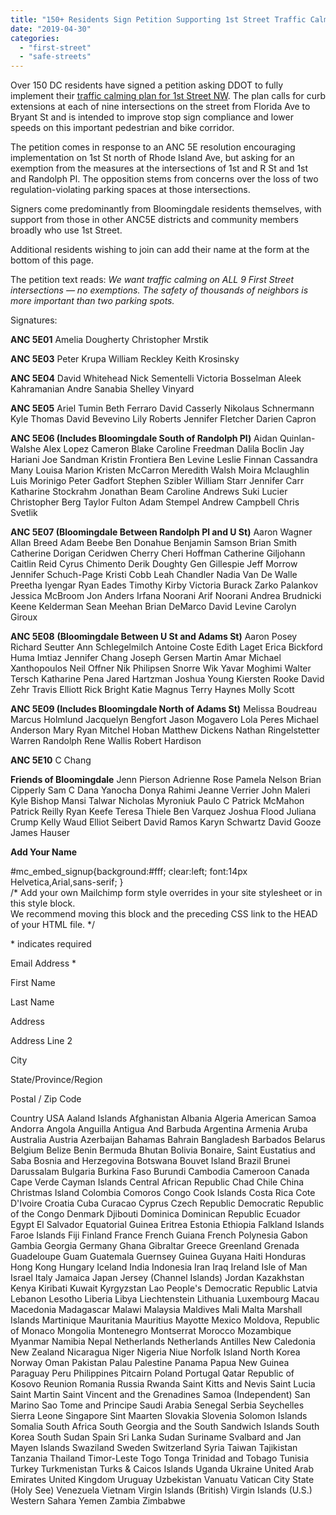 ```yaml
---
title: "150+ Residents Sign Petition Supporting 1st Street Traffic Calming"
date: "2019-04-30"
categories: 
  - "first-street"
  - "safe-streets"
---
```


Over 150 DC residents have signed a petition asking DDOT to fully implement their [traffic calming plan for 1st Street NW](https://drive.google.com/file/d/1eQZnUKsR2Ij8HHAuKVudLi_vybtPcZeK/view). The plan calls for curb extensions at each of nine intersections on the street from Florida Ave to Bryant St and is intended to improve stop sign compliance and lower speeds on this important pedestrian and bike corridor.

The petition comes in response to an ANC 5E resolution encouraging implementation on 1st St north of Rhode Island Ave, but asking for an exemption from the measures at the intersections of 1st and R St and 1st and Randolph Pl. The opposition stems from concerns over the loss of two regulation-violating parking spaces at those intersections.

Signers come predominantly from Bloomingdale residents themselves, with support from those in other ANC5E districts and community members broadly who use 1st Street.

Additional residents wishing to join can add their name at the form at the bottom of this page.

The petition text reads: _We want traffic calming on ALL 9 First Street intersections — no exemptions. The safety of thousands of neighbors is more important than two parking spots._

Signatures:

**ANC 5E01** Amelia Dougherty Christopher Mrstik

**ANC 5E03** Peter Krupa William Reckley Keith Krosinsky

**ANC 5E04** David Whitehead Nick Sementelli Victoria Bosselman Aleek Kahramanian Andre Sanabia Shelley Vinyard

**ANC 5E05** Ariel Tumin Beth Ferraro David Casserly Nikolaus Schnermann Kyle Thomas David Bevevino Lily Roberts Jennifer Fletcher Darien Capron

**ANC 5E06 (Includes Bloomingdale South of Randolph Pl)** Aidan Quinlan-Walshe Alex Lopez Cameron Blake Caroline Freedman Dalila Boclin Jay Hariani Joe Sandman Kristin Frontiera Ben Levine Leslie Finnan Cassandra Many Louisa Marion Kristen McCarron Meredith Walsh Moira Mclaughlin Luis Morinigo Peter Gadfort Stephen Szibler William Starr Jennifer Carr Katharine Stockrahm Jonathan Beam Caroline Andrews Suki Lucier Christopher Berg Taylor Fulton Adam Stempel Andrew Campbell Chris Svetlik

**ANC 5E07 (Bloomingdale Between Randolph Pl and U St)** Aaron Wagner Allan Breed Adam Beebe Ben Donahue Benjamin Samson Brian Smith Catherine Dorigan Ceridwen Cherry Cheri Hoffman Catherine Giljohann Caitlin Reid Cyrus Chimento Derik Doughty Gen Gillespie Jeff Morrow Jennifer Schuch-Page Kristi Cobb Leah Chandler Nadia Van De Walle Preetha Iyengar Ryan Eades Timothy Kirby Victoria Burack Zarko Palankov Jessica McBroom Jon Anders Irfana Noorani Arif Noorani Andrea Brudnicki Keene Kelderman Sean Meehan Brian DeMarco David Levine Carolyn Giroux

**ANC 5E08** **(Bloomingdale Between U St and Adams St)** Aaron Posey Richard Seutter Ann Schlegelmilch Antoine Coste Edith Laget Erica Bickford Huma Imtiaz Jennifer Chang Joseph Gersen Martin Amar Michael Xanthopoulos Neil Offner Nik Philipsen Snorre Wik Yavar Moghimi Walter Tersch Katharine Pena Jared Hartzman Joshua Young Kiersten Rooke David Zehr Travis Elliott Rick Bright Katie Magnus Terry Haynes Molly Scott

**ANC 5E09 (Includes Bloomingdale North of Adams St)** Melissa Boudreau Marcus Holmlund Jacquelyn Bengfort Jason Mogavero Lola Peres Michael Anderson Mary Ryan Mitchel Hoban Matthew Dickens Nathan Ringelstetter Warren Randolph Rene Wallis Robert Hardison

**ANC 5E10** C Chang

**Friends of Bloomingdale** Jenn Pierson Adrienne Rose Pamela Nelson Brian Cipperly Sam C Dana Yanocha Donya Rahimi Jeanne Verrier John Maleri Kyle Bishop Mansi Talwar Nicholas Myroniuk Paulo C Patrick McMahon Patrick Reilly Ryan Keefe Teresa Thiele Ben Varquez Joshua Flood Juliana Crump Kelly Waud Elliot Seibert David Ramos Karyn Schwartz David Gooze James Hauser

**Add Your Name**

#mc\_embed\_signup{background:#fff; clear:left; font:14px Helvetica,Arial,sans-serif; }<br /> /\* Add your own Mailchimp form style overrides in your site stylesheet or in this style block.<br /> We recommend moving this block and the preceding CSS link to the HEAD of your HTML file. \*/<br />

\* indicates required

Email Address \* 

First Name 

Last Name 

Address 

Address Line 2 

City 

State/Province/Region 

Postal / Zip Code 

Country USA Aaland Islands Afghanistan Albania Algeria American Samoa Andorra Angola Anguilla Antigua And Barbuda Argentina Armenia Aruba Australia Austria Azerbaijan Bahamas Bahrain Bangladesh Barbados Belarus Belgium Belize Benin Bermuda Bhutan Bolivia Bonaire, Saint Eustatius and Saba Bosnia and Herzegovina Botswana Bouvet Island Brazil Brunei Darussalam Bulgaria Burkina Faso Burundi Cambodia Cameroon Canada Cape Verde Cayman Islands Central African Republic Chad Chile China Christmas Island Colombia Comoros Congo Cook Islands Costa Rica Cote D'Ivoire Croatia Cuba Curacao Cyprus Czech Republic Democratic Republic of the Congo Denmark Djibouti Dominica Dominican Republic Ecuador Egypt El Salvador Equatorial Guinea Eritrea Estonia Ethiopia Falkland Islands Faroe Islands Fiji Finland France French Guiana French Polynesia Gabon Gambia Georgia Germany Ghana Gibraltar Greece Greenland Grenada Guadeloupe Guam Guatemala Guernsey Guinea Guyana Haiti Honduras Hong Kong Hungary Iceland India Indonesia Iran Iraq Ireland Isle of Man Israel Italy Jamaica Japan Jersey (Channel Islands) Jordan Kazakhstan Kenya Kiribati Kuwait Kyrgyzstan Lao People's Democratic Republic Latvia Lebanon Lesotho Liberia Libya Liechtenstein Lithuania Luxembourg Macau Macedonia Madagascar Malawi Malaysia Maldives Mali Malta Marshall Islands Martinique Mauritania Mauritius Mayotte Mexico Moldova, Republic of Monaco Mongolia Montenegro Montserrat Morocco Mozambique Myanmar Namibia Nepal Netherlands Netherlands Antilles New Caledonia New Zealand Nicaragua Niger Nigeria Niue Norfolk Island North Korea Norway Oman Pakistan Palau Palestine Panama Papua New Guinea Paraguay Peru Philippines Pitcairn Poland Portugal Qatar Republic of Kosovo Reunion Romania Russia Rwanda Saint Kitts and Nevis Saint Lucia Saint Martin Saint Vincent and the Grenadines Samoa (Independent) San Marino Sao Tome and Principe Saudi Arabia Senegal Serbia Seychelles Sierra Leone Singapore Sint Maarten Slovakia Slovenia Solomon Islands Somalia South Africa South Georgia and the South Sandwich Islands South Korea South Sudan Spain Sri Lanka Sudan Suriname Svalbard and Jan Mayen Islands Swaziland Sweden Switzerland Syria Taiwan Tajikistan Tanzania Thailand Timor-Leste Togo Tonga Trinidad and Tobago Tunisia Turkey Turkmenistan Turks & Caicos Islands Uganda Ukraine United Arab Emirates United Kingdom Uruguay Uzbekistan Vanuatu Vatican City State (Holy See) Venezuela Vietnam Virgin Islands (British) Virgin Islands (U.S.) Western Sahara Yemen Zambia Zimbabwe

<script type="text/javascript" src="//s3.amazonaws.com/downloads.mailchimp.com/js/mc-validate.js"></script>

<script type="text/javascript">(function($) {window.fnames = new Array(); window.ftypes = new Array();fnames[0]='EMAIL';ftypes[0]='email';fnames[1]='FNAME';ftypes[1]='text';fnames[2]='LNAME';ftypes[2]='text';fnames[3]='ADDRESS';ftypes[3]='address';fnames[4]='PHONE';ftypes[4]='phone';}(jQuery));var $mcj = jQuery.noConflict(true);</script>
